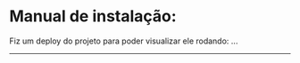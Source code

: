# Manual de instalação:

Fiz um deploy do projeto para poder visualizar ele rodando: ...

------------------------------------------------------------------------------------------------------------------
